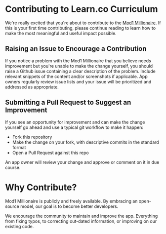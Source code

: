 # Contributing to Learn.co Curriculum

We're really excited that you're about to contribute to the [Mod1 Millionaire](https://github.com/zitro/module-one-final-project-guidelines-web-012918). If this is your first time contributing, please continue reading to learn how to make the most meaningful and useful impact possible.

## Raising an Issue to Encourage a Contribution

If you notice a problem with the Mod1 Millionaire that you believe needs improvement
but you're unable to make the change yourself, you should raise a Github issue
containing a clear description of the problem. Include relevant snippets of
the content and/or screenshots if applicable. App owners regularly review
issue lists and your issue will be prioritized and addressed as appropriate.

## Submitting a Pull Request to Suggest an Improvement

If you see an opportunity for improvement and can make the change yourself go
ahead and use a typical git workflow to make it happen:

* Fork this repository
* Make the change on your fork, with descriptive commits in the standard format
* Open a Pull Request against this repo

An app owner will review your change and approve or comment on it in due
course.

# Why Contribute?

Mod1 Millionaire is publicly and freely available. By
embracing an open-source model, our goal is to become better developers.

We encourage the community to maintain and improve the app. Everything from fixing typos, to correcting
out-dated information, or improving on our existing code.

